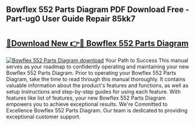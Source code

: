 ## Bowflex 552 Parts Diagram PDF Download Free - Part-ug0 User Guide Repair 85kk7

# <h2><a href="http://dfubka.blite.top/?on=Bowflex+552+Parts+Diagram">🔗Download New 👉🔴 Bowflex 552 Parts Diagram</a></h2>

[![Bowflex 552 Parts Diagram download](https://i.imgur.com/lujVjoI.png)](http://dfubka.blite.top/?on=Bowflex+552+Parts+Diagram)
Your Path to Success This manual serves as your roadmap to confidently operating and maintaining your new Bowflex 552 Parts Diagram. Prior to operating your Bowflex 552 Parts Diagram, take the time to read through this manual thoroughly. It contains valuable information about the product's features and functions, as well as setup instructions and step-by-step guides for using each feature. With features like list of features, your new Bowflex 552 Parts Diagram empowers you to achieve exceptional results. We're Committed to Excellence Bowflex 552 Parts Diagram. Our team is dedicated to providing exceptional customer support.
